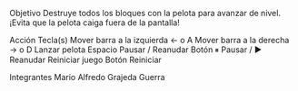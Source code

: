 Objetivo
Destruye todos los bloques con la pelota para avanzar de nivel. ¡Evita que la pelota caiga fuera de la pantalla!

Acción	                       Tecla(s)
Mover barra a la izquierda	    ← o A
Mover barra a la derecha	      → o D
Lanzar pelota	                 Espacio
Pausar / Reanudar	    Botón ⏸ Pausar / ▶ Reanudar
Reiniciar juego	            Botón Reiniciar

Integrantes 
Mario Alfredo Grajeda Guerra 
